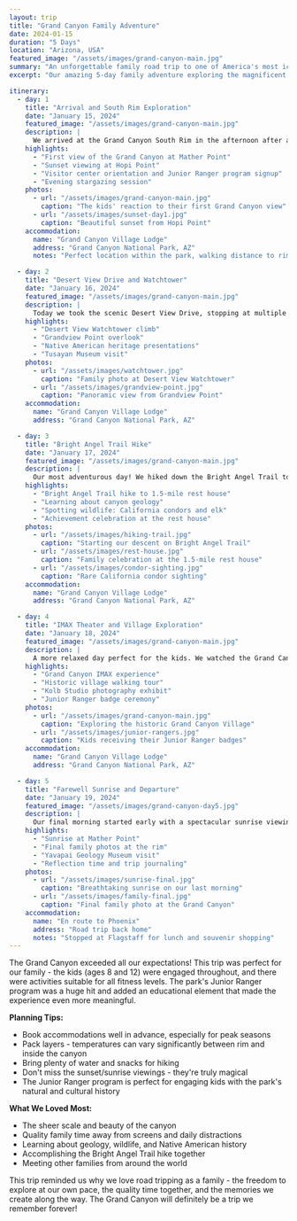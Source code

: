 ```yaml
---
layout: trip
title: "Grand Canyon Family Adventure"
date: 2024-01-15
duration: "5 Days"
location: "Arizona, USA"
featured_image: "/assets/images/grand-canyon-main.jpg"
summary: "An unforgettable family road trip to one of America's most iconic natural wonders. We explored the South Rim, hiked scenic trails, and created memories that will last a lifetime."
excerpt: "Our amazing 5-day family adventure exploring the magnificent Grand Canyon, complete with breathtaking viewpoints, family-friendly hikes, and stunning sunsets."

itinerary:
  - day: 1
    title: "Arrival and South Rim Exploration"
    date: "January 15, 2024"
    featured_image: "/assets/images/grand-canyon-main.jpg"
    description: |
      We arrived at the Grand Canyon South Rim in the afternoon after a scenic 4-hour drive from Phoenix. The kids were amazed by their first glimpse of this natural wonder! We spent the evening walking along the Rim Trail and watching our first Grand Canyon sunset.
    highlights:
      - "First view of the Grand Canyon at Mather Point"
      - "Sunset viewing at Hopi Point"
      - "Visitor center orientation and Junior Ranger program signup"
      - "Evening stargazing session"
    photos:
      - url: "/assets/images/grand-canyon-main.jpg"
        caption: "The kids' reaction to their first Grand Canyon view"
      - url: "/assets/images/sunset-day1.jpg"
        caption: "Beautiful sunset from Hopi Point"
    accommodation:
      name: "Grand Canyon Village Lodge"
      address: "Grand Canyon National Park, AZ"
      notes: "Perfect location within the park, walking distance to rim trail"

  - day: 2
    title: "Desert View Drive and Watchtower"
    date: "January 16, 2024"
    featured_image: "/assets/images/grand-canyon-main.jpg"
    description: |
      Today we took the scenic Desert View Drive, stopping at multiple viewpoints along the way. The highlight was climbing the Desert View Watchtower for incredible 360-degree views. The kids loved the Native American petroglyphs and learning about the area's history.
    highlights:
      - "Desert View Watchtower climb"
      - "Grandview Point overlook"
      - "Native American heritage presentations"
      - "Tusayan Museum visit"
    photos:
      - url: "/assets/images/watchtower.jpg"
        caption: "Family photo at Desert View Watchtower"
      - url: "/assets/images/grandview-point.jpg"
        caption: "Panoramic view from Grandview Point"
    accommodation:
      name: "Grand Canyon Village Lodge"
      address: "Grand Canyon National Park, AZ"

  - day: 3
    title: "Bright Angel Trail Hike"
    date: "January 17, 2024"
    featured_image: "/assets/images/grand-canyon-main.jpg"
    description: |
      Our most adventurous day! We hiked down the Bright Angel Trail to the 1.5-mile rest house. The kids did amazing and we packed plenty of snacks and water. The views from inside the canyon were completely different and absolutely stunning.
    highlights:
      - "Bright Angel Trail hike to 1.5-mile rest house"
      - "Learning about canyon geology"
      - "Spotting wildlife: California condors and elk"
      - "Achievement celebration at the rest house"
    photos:
      - url: "/assets/images/hiking-trail.jpg"
        caption: "Starting our descent on Bright Angel Trail"
      - url: "/assets/images/rest-house.jpg"
        caption: "Family celebration at the 1.5-mile rest house"
      - url: "/assets/images/condor-sighting.jpg"
        caption: "Rare California condor sighting"
    accommodation:
      name: "Grand Canyon Village Lodge"
      address: "Grand Canyon National Park, AZ"

  - day: 4
    title: "IMAX Theater and Village Exploration"
    date: "January 18, 2024"
    featured_image: "/assets/images/grand-canyon-main.jpg"
    description: |
      A more relaxed day perfect for the kids. We watched the Grand Canyon IMAX movie, explored the historic village buildings, and did some souvenir shopping. The afternoon was spent at the Kolb Studio learning about early Grand Canyon photography.
    highlights:
      - "Grand Canyon IMAX experience"
      - "Historic village walking tour"
      - "Kolb Studio photography exhibit"
      - "Junior Ranger badge ceremony"
    photos:
      - url: "/assets/images/grand-canyon-main.jpg"
        caption: "Exploring the historic Grand Canyon Village"
      - url: "/assets/images/junior-rangers.jpg"
        caption: "Kids receiving their Junior Ranger badges"
    accommodation:
      name: "Grand Canyon Village Lodge"
      address: "Grand Canyon National Park, AZ"

  - day: 5
    title: "Farewell Sunrise and Departure"
    date: "January 19, 2024"
    featured_image: "/assets/images/grand-canyon-day5.jpg"
    description: |
      Our final morning started early with a spectacular sunrise viewing at Mather Point. It was the perfect way to end our Grand Canyon adventure. After packing up, we made one last stop at the Yavapai Geology Museum before beginning our journey home.
    highlights:
      - "Sunrise at Mather Point"
      - "Final family photos at the rim"
      - "Yavapai Geology Museum visit"
      - "Reflection time and trip journaling"
    photos:
      - url: "/assets/images/sunrise-final.jpg"
        caption: "Breathtaking sunrise on our last morning"
      - url: "/assets/images/family-final.jpg"
        caption: "Final family photo at the Grand Canyon"
    accommodation:
      name: "En route to Phoenix"
      address: "Road trip back home"
      notes: "Stopped at Flagstaff for lunch and souvenir shopping"
---
```


The Grand Canyon exceeded all our expectations! This trip was perfect for our family - the kids (ages 8 and 12) were engaged throughout, and there were activities suitable for all fitness levels. The park's Junior Ranger program was a huge hit and added an educational element that made the experience even more meaningful.

**Planning Tips:**
- Book accommodations well in advance, especially for peak seasons
- Pack layers - temperatures can vary significantly between rim and inside the canyon
- Bring plenty of water and snacks for hiking
- Don't miss the sunset/sunrise viewings - they're truly magical
- The Junior Ranger program is perfect for engaging kids with the park's natural and cultural history

**What We Loved Most:**
- The sheer scale and beauty of the canyon
- Quality family time away from screens and daily distractions
- Learning about geology, wildlife, and Native American history
- Accomplishing the Bright Angel Trail hike together
- Meeting other families from around the world

This trip reminded us why we love road tripping as a family - the freedom to explore at our own pace, the quality time together, and the memories we create along the way. The Grand Canyon will definitely be a trip we remember forever! 